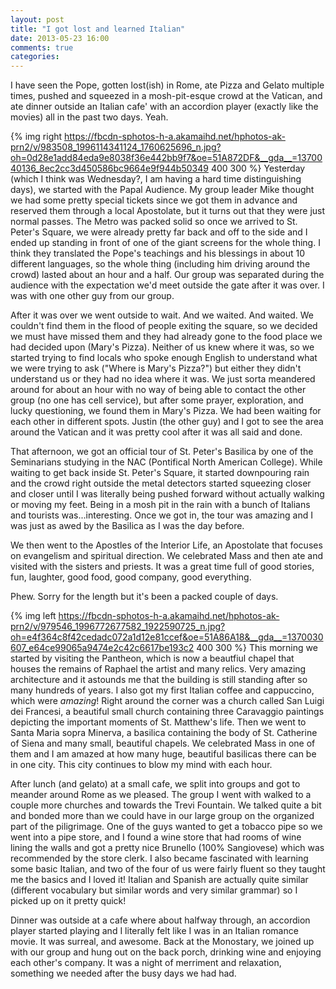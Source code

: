 ```yaml
---
layout: post
title: "I got lost and learned Italian"
date: 2013-05-23 16:00
comments: true
categories: 
---
```


I have seen the Pope, gotten lost(ish) in Rome, ate Pizza and Gelato multiple times, pushed and squeezed in a mosh-pit-esque crowd at the Vatican, and ate dinner outside an Italian cafe' with an accordion player (exactly like the movies) all in the past two days. Yeah.

{% img right https://fbcdn-sphotos-h-a.akamaihd.net/hphotos-ak-prn2/v/983508_1996114341124_1760625696_n.jpg?oh=0d28e1add84eda9e8038f36e442bb9f7&oe=51A872DF&__gda__=1370040136_8ec2cc3d450586bc9664e9f944b50349 400 300 %} Yesterday (which I think was Wednesday?, I am having a hard time distinguishing days), we started with the Papal Audience. My group leader Mike thought we had some pretty special tickets since we got them in advance and reserved them through a local Apostolate, but it turns out that they were just normal passes. The Metro was packed solid so once we arrived to St. Peter's Square, we were already pretty far back and off to the side and I ended up standing in front of one of the giant screens for the whole thing. I think they translated the Pope's teachings and his blessings in about 10 different languages, so the whole thing (including him driving around the crowd) lasted about an hour and a half. Our group was separated during the audience with the expectation we'd meet outside the gate after it was over. I was with one other guy from our group.

After it was over we went outside to wait. And we waited. And waited. <!-- more -->  We couldn't find them in the flood of people exiting the square, so we decided we must have missed them and they had already gone to the food place we had decided upon (Mary's Pizza). Neither of us knew where it was, so we started trying to find locals who spoke enough English to understand what we were trying to ask ("Where is Mary's Pizza?") but either they didn't understand us or they had no idea where it was. We just sorta meandered around for about an hour with no way of being able to contact the other group (no one has cell service), but after some prayer, exploration, and lucky questioning, we found them in Mary's Pizza. We had been waiting for each other in different spots. Justin (the other guy) and I got to see the area around the Vatican and it was pretty cool after it was all said and done.

That afternoon, we got an official tour of St. Peter's Basilica by one of the Seminarians studying in the NAC (Pontifical North American College). While waiting to get back inside St. Peter's Square, it started downpouring rain and the crowd right outside the metal detectors started squeezing closer and closer until I was literally being pushed forward without actually walking or moving my feet. Being in a mosh pit in the rain with a bunch of Italians and tourists was...interesting. Once we got in, the tour was amazing and I was just as awed by the Basilica as I was the day before.

We then went to the Apostles of the Interior Life, an Apostolate that focuses on evangelism and spiritual direction. We celebrated Mass and then ate and visited with the sisters and priests. It was a great time full of good stories, fun, laughter, good food, good company, good everything.

Phew. Sorry for the length but it's been a packed couple of days.

{% img left https://fbcdn-sphotos-h-a.akamaihd.net/hphotos-ak-prn2/v/979546_1996772677582_1922590725_n.jpg?oh=e4f364c8f42cedadc072a1d12e81ccef&oe=51A86A18&__gda__=1370030607_e64ce99065a9474e2c42c6617be193c2 400 300 %} This morning we started by visiting the Pantheon, which is now a beautfiul chapel that houses the remains of Raphael the artist and many relics. Very amazing architecture and it astounds me that the building is still standing after so many hundreds of years. I also got my first Italian coffee and cappuccino, which were *amazing*! Right around the corner was a church called San Luigi dei Francesi, a beautiful small church containing three Caravaggio paintings depicting the important moments of St. Matthew's life. Then we went to Santa Maria sopra Minerva, a basilica containing the body of St. Catherine of Siena and many small, beautiful chapels. We celebrated Mass in one of them and I am amazed at how many huge, beautiful basilicas there can be in one city. This city continues to blow my mind with each hour.

After lunch (and gelato) at a small cafe, we split into groups and got to meander around Rome as we pleased. The group I went with walked to a couple more churches and towards the Trevi Fountain. We talked quite a bit and bonded more than we could have in our large group on the organized part of the piligrimage. One of the guys wanted to get a tobacco pipe so we went into a pipe store, and I found a wine store that had rooms of wine lining the walls and got a pretty nice Brunello (100% Sangiovese) which was recommended by the store clerk. I also became fascinated with learning some basic Italian, and two of the four of us were fairly fluent so they taught me the basics and I loved it! Italian and Spanish are actually quite similar (different vocabulary but similar words and very similar grammar) so I picked up on it pretty quick!

Dinner was outside at a cafe where about halfway through, an accordion player started playing and I literally felt like I was in an Italian romance movie. It was surreal, and awesome. Back at the Monostary, we joined up with our group and hung out on the back porch, drinking wine and enjoying each other's company. It was a night of merriment and relaxation, something we needed after the busy days we had had.
